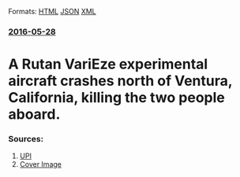 
Formats: [HTML](/news/2016/05/28/a-rutan-varieze-experimental-aircraft-crashes-north-of-ventura-california-killing-the-two-people-aboard.html)  [JSON](/news/2016/05/28/a-rutan-varieze-experimental-aircraft-crashes-north-of-ventura-california-killing-the-two-people-aboard.json)  [XML](/news/2016/05/28/a-rutan-varieze-experimental-aircraft-crashes-north-of-ventura-california-killing-the-two-people-aboard.xml)  

### [2016-05-28](/news/2016/05/28/index.md)

# A Rutan VariEze experimental aircraft crashes north of Ventura, California, killing the two people aboard. 




### Sources:

1. [UPI](http://www.upi.com/Top_News/US/2016/05/28/Small-plane-crash-kills-2-in-Ventura-County-Calif/7611464479290/?spt=hs&or=tn_us)
1. [Cover Image](http://cdnph.upi.com/sv/ph/og/i/7611464479290/2016/1/14644794174503/v2.1/Small-plane-crash-kills-2-in-Ventura-County-Calif.jpg)
